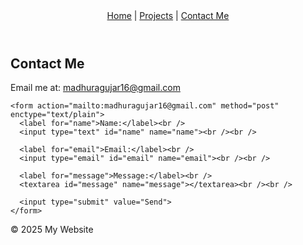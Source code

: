 <!DOCTYPE html>
<html lang="en">
<head>
  <meta charset="UTF-8" />
  <meta name="viewport" content="width=device-width, initial-scale=1.0"/>
  <title>Madhura Arvind Gujar | Contact Me</title>
</head>
<body>
  <header>
    <nav>
      <a href="index.html">Home</a> |
      <a href="projects.html">Projects</a> |
      <a href="contact.html">Contact Me</a>
    </nav>
  </header>
  <main>
    <h2>Contact Me</h2>
    <p>Email me at: <a href="mailto:madhuragujar16@gmail.com">madhuragujar16@gmail.com</a></p>

    <form action="mailto:madhuragujar16@gmail.com" method="post" enctype="text/plain">
      <label for="name">Name:</label><br />
      <input type="text" id="name" name="name"><br /><br />

      <label for="email">Email:</label><br />
      <input type="email" id="email" name="email"><br /><br />

      <label for="message">Message:</label><br />
      <textarea id="message" name="message"></textarea><br /><br />

      <input type="submit" value="Send">
    </form>
  </main>
  <footer>
    <p>&copy; 2025 My Website</p>
  </footer>
</body>
</html>

